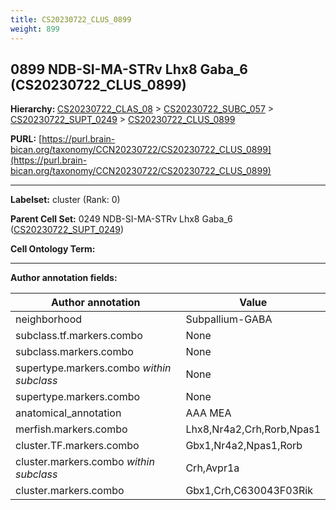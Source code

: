 ```yaml
---
title: CS20230722_CLUS_0899
weight: 899
---
```

## 0899 NDB-SI-MA-STRv Lhx8 Gaba_6 (CS20230722_CLUS_0899)
<b>Hierarchy: </b>
[CS20230722_CLAS_08](../CS20230722_CLAS_08) >
[CS20230722_SUBC_057](../CS20230722_SUBC_057) >
[CS20230722_SUPT_0249](../CS20230722_SUPT_0249) >
[CS20230722_CLUS_0899](../CS20230722_CLUS_0899)

**PURL:** [https://purl.brain-bican.org/taxonomy/CCN20230722/CS20230722_CLUS_0899](https://purl.brain-bican.org/taxonomy/CCN20230722/CS20230722_CLUS_0899)

---


**Labelset:** cluster (Rank: 0)

**Parent Cell Set:** 0249 NDB-SI-MA-STRv Lhx8 Gaba_6 ([CS20230722_SUPT_0249](../CS20230722_SUPT_0249))



**Cell Ontology Term:** 

[MARKER GENES.]: #


---

[TRANSFERRED ANNOTATIONS.]: #


[AUTHOR ANNOTATION FIELDS.]: #


**Author annotation fields:**

| Author annotation | Value |
|-------------------|-------|
|neighborhood|Subpallium-GABA|
|subclass.tf.markers.combo|None|
|subclass.markers.combo|None|
|supertype.markers.combo _within subclass_|None|
|supertype.markers.combo|None|
|anatomical_annotation|AAA MEA|
|merfish.markers.combo|Lhx8,Nr4a2,Crh,Rorb,Npas1|
|cluster.TF.markers.combo|Gbx1,Nr4a2,Npas1,Rorb|
|cluster.markers.combo _within subclass_|Crh,Avpr1a|
|cluster.markers.combo|Gbx1,Crh,C630043F03Rik|
